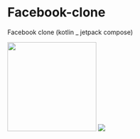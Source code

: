 # Facebook-clone
Facebook clone (kotlin _ jetpack compose)

<img src="https://i.ibb.co/fX1j5TD/fcbe7df7-e0c4-4ba3-9b9b-7894af80c956.jpg" width="200dp"/>

<img src="blob:https://web.whatsapp.com/df959eb9-84e4-4859-86e7-f6b725748ad6"/>
